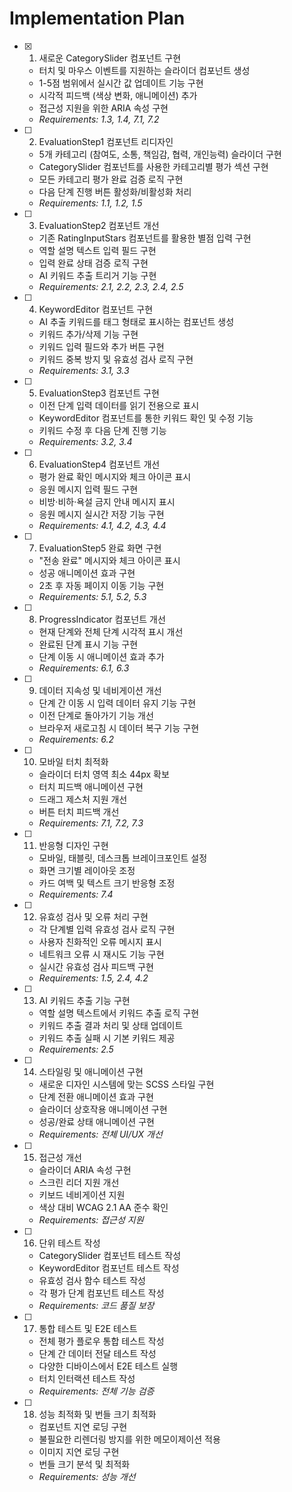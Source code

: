 # Implementation Plan

- [x] 1. 새로운 CategorySlider 컴포넌트 구현
  - 터치 및 마우스 이벤트를 지원하는 슬라이더 컴포넌트 생성
  - 1-5점 범위에서 실시간 값 업데이트 기능 구현
  - 시각적 피드백 (색상 변화, 애니메이션) 추가
  - 접근성 지원을 위한 ARIA 속성 구현
  - _Requirements: 1.3, 1.4, 7.1, 7.2_

- [ ] 2. EvaluationStep1 컴포넌트 리디자인
  - 5개 카테고리 (참여도, 소통, 책임감, 협력, 개인능력) 슬라이더 구현
  - CategorySlider 컴포넌트를 사용한 카테고리별 평가 섹션 구현
  - 모든 카테고리 평가 완료 검증 로직 구현
  - 다음 단계 진행 버튼 활성화/비활성화 처리
  - _Requirements: 1.1, 1.2, 1.5_

- [ ] 3. EvaluationStep2 컴포넌트 개선
  - 기존 RatingInputStars 컴포넌트를 활용한 별점 입력 구현
  - 역할 설명 텍스트 입력 필드 구현
  - 입력 완료 상태 검증 로직 구현
  - AI 키워드 추출 트리거 기능 구현
  - _Requirements: 2.1, 2.2, 2.3, 2.4, 2.5_

- [ ] 4. KeywordEditor 컴포넌트 구현
  - AI 추출 키워드를 태그 형태로 표시하는 컴포넌트 생성
  - 키워드 추가/삭제 기능 구현
  - 키워드 입력 필드와 추가 버튼 구현
  - 키워드 중복 방지 및 유효성 검사 로직 구현
  - _Requirements: 3.1, 3.3_

- [ ] 5. EvaluationStep3 컴포넌트 구현
  - 이전 단계 입력 데이터를 읽기 전용으로 표시
  - KeywordEditor 컴포넌트를 통한 키워드 확인 및 수정 기능
  - 키워드 수정 후 다음 단계 진행 기능
  - _Requirements: 3.2, 3.4_

- [ ] 6. EvaluationStep4 컴포넌트 개선
  - 평가 완료 확인 메시지와 체크 아이콘 표시
  - 응원 메시지 입력 필드 구현
  - 비방·비하·욕설 금지 안내 메시지 표시
  - 응원 메시지 실시간 저장 기능 구현
  - _Requirements: 4.1, 4.2, 4.3, 4.4_

- [ ] 7. EvaluationStep5 완료 화면 구현
  - "전송 완료" 메시지와 체크 아이콘 표시
  - 성공 애니메이션 효과 구현
  - 2초 후 자동 페이지 이동 기능 구현
  - _Requirements: 5.1, 5.2, 5.3_

- [ ] 8. ProgressIndicator 컴포넌트 개선
  - 현재 단계와 전체 단계 시각적 표시 개선
  - 완료된 단계 표시 기능 구현
  - 단계 이동 시 애니메이션 효과 추가
  - _Requirements: 6.1, 6.3_

- [ ] 9. 데이터 지속성 및 네비게이션 개선
  - 단계 간 이동 시 입력 데이터 유지 기능 구현
  - 이전 단계로 돌아가기 기능 개선
  - 브라우저 새로고침 시 데이터 복구 기능 구현
  - _Requirements: 6.2_

- [ ] 10. 모바일 터치 최적화
  - 슬라이더 터치 영역 최소 44px 확보
  - 터치 피드백 애니메이션 구현
  - 드래그 제스처 지원 개선
  - 버튼 터치 피드백 개선
  - _Requirements: 7.1, 7.2, 7.3_

- [ ] 11. 반응형 디자인 구현
  - 모바일, 태블릿, 데스크톱 브레이크포인트 설정
  - 화면 크기별 레이아웃 조정
  - 카드 여백 및 텍스트 크기 반응형 조정
  - _Requirements: 7.4_

- [ ] 12. 유효성 검사 및 오류 처리 구현
  - 각 단계별 입력 유효성 검사 로직 구현
  - 사용자 친화적인 오류 메시지 표시
  - 네트워크 오류 시 재시도 기능 구현
  - 실시간 유효성 검사 피드백 구현
  - _Requirements: 1.5, 2.4, 4.2_

- [ ] 13. AI 키워드 추출 기능 구현
  - 역할 설명 텍스트에서 키워드 추출 로직 구현
  - 키워드 추출 결과 처리 및 상태 업데이트
  - 키워드 추출 실패 시 기본 키워드 제공
  - _Requirements: 2.5_

- [ ] 14. 스타일링 및 애니메이션 구현
  - 새로운 디자인 시스템에 맞는 SCSS 스타일 구현
  - 단계 전환 애니메이션 효과 구현
  - 슬라이더 상호작용 애니메이션 구현
  - 성공/완료 상태 애니메이션 구현
  - _Requirements: 전체 UI/UX 개선_

- [ ] 15. 접근성 개선
  - 슬라이더 ARIA 속성 구현
  - 스크린 리더 지원 개선
  - 키보드 네비게이션 지원
  - 색상 대비 WCAG 2.1 AA 준수 확인
  - _Requirements: 접근성 지원_

- [ ] 16. 단위 테스트 작성
  - CategorySlider 컴포넌트 테스트 작성
  - KeywordEditor 컴포넌트 테스트 작성
  - 유효성 검사 함수 테스트 작성
  - 각 평가 단계 컴포넌트 테스트 작성
  - _Requirements: 코드 품질 보장_

- [ ] 17. 통합 테스트 및 E2E 테스트
  - 전체 평가 플로우 통합 테스트 작성
  - 단계 간 데이터 전달 테스트 작성
  - 다양한 디바이스에서 E2E 테스트 실행
  - 터치 인터랙션 테스트 작성
  - _Requirements: 전체 기능 검증_

- [ ] 18. 성능 최적화 및 번들 크기 최적화
  - 컴포넌트 지연 로딩 구현
  - 불필요한 리렌더링 방지를 위한 메모이제이션 적용
  - 이미지 지연 로딩 구현
  - 번들 크기 분석 및 최적화
  - _Requirements: 성능 개선_